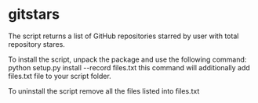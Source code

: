 # gitstars
The script returns a list of GitHub repositories starred by user with total repository stares.

To install the script, unpack the package and use the following command:
python setup.py install --record files.txt
this command will additionally add files.txt file to your script folder.


To uninstall the script remove all the files listed into files.txt
